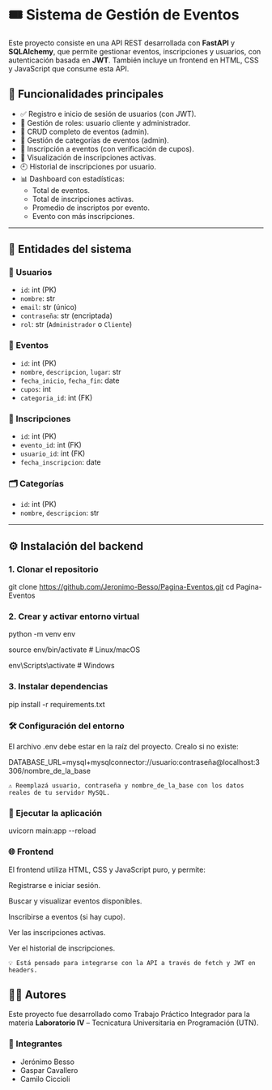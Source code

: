 ﻿# 🎟️ Sistema de Gestión de Eventos

Este proyecto consiste en una API REST desarrollada con **FastAPI** y **SQLAlchemy**, que permite gestionar eventos, inscripciones y usuarios, con autenticación basada en **JWT**. También incluye un frontend en HTML, CSS y JavaScript que consume esta API.

## 📌 Funcionalidades principales

- ✅ Registro e inicio de sesión de usuarios (con JWT).
- 🔐 Gestión de roles: usuario cliente y administrador.
- 📅 CRUD completo de eventos (admin).
- 📂 Gestión de categorías de eventos (admin).
- 📝 Inscripción a eventos (con verificación de cupos).
- 📄 Visualización de inscripciones activas.
- 🕘 Historial de inscripciones por usuario.
- 📊 Dashboard con estadísticas:
  - Total de eventos.
  - Total de inscripciones activas.
  - Promedio de inscriptos por evento.
  - Evento con más inscripciones.

---

## 🧱 Entidades del sistema

### 👤 Usuarios

- `id`: int (PK)
- `nombre`: str
- `email`: str (único)
- `contraseña`: str (encriptada)
- `rol`: str (`Administrador` o `Cliente`)

### 📅 Eventos

- `id`: int (PK)
- `nombre`, `descripcion`, `lugar`: str
- `fecha_inicio`, `fecha_fin`: date
- `cupos`: int
- `categoria_id`: int (FK)

### 📝 Inscripciones

- `id`: int (PK)
- `evento_id`: int (FK)
- `usuario_id`: int (FK)
- `fecha_inscripcion`: date

### 🗂️ Categorías

- `id`: int (PK)
- `nombre`, `descripcion`: str

---

## ⚙️ Instalación del backend

### 1. Clonar el repositorio

git clone https://github.com/Jeronimo-Besso/Pagina-Eventos.git
cd Pagina-Eventos

### 2. Crear y activar entorno virtual

python -m venv env

source env/bin/activate    # Linux/macOS

env\Scripts\activate    # Windows

### 3. Instalar dependencias

pip install -r requirements.txt

### 🛠️ Configuración del entorno

El archivo .env debe estar en la raíz del proyecto. Crealo si no existe:

DATABASE_URL=mysql+mysqlconnector://usuario:contraseña@localhost:3306/nombre_de_la_base

`⚠️ Reemplazá usuario, contraseña y nombre_de_la_base con los datos reales de tu servidor MySQL.`

### 🚀 Ejecutar la aplicación

uvicorn main:app --reload

### 🌐 Frontend

El frontend utiliza HTML, CSS y JavaScript puro, y permite:

Registrarse e iniciar sesión.

Buscar y visualizar eventos disponibles.

Inscribirse a eventos (si hay cupo).

Ver las inscripciones activas.

Ver el historial de inscripciones.

`💡 Está pensado para integrarse con la API a través de fetch y JWT en headers.`

## 🧑‍💻 Autores

Este proyecto fue desarrollado como Trabajo Práctico Integrador para la materia **Laboratorio IV** – Tecnicatura Universitaria en Programación (UTN).

### 👥 Integrantes

- Jerónimo Besso
- Gaspar Cavallero
- Camilo Ciccioli
